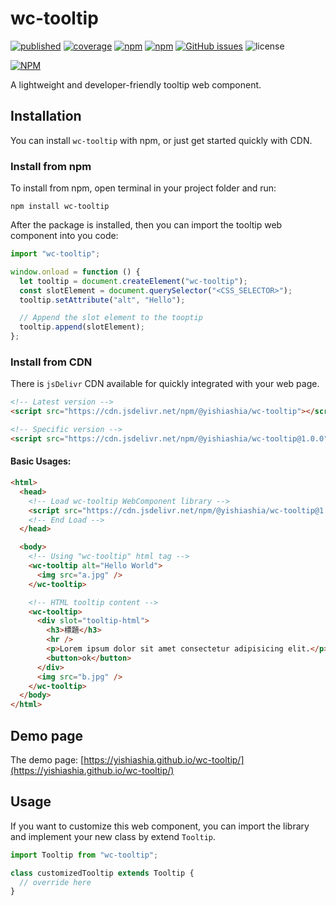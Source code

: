 # wc-tooltip

[![published][wc-image]][wc-url]
[![coverage][coverage-image]][coverage-url]
[![npm](https://img.shields.io/npm/v/@yishiashia/wc-tooltip.svg?style=flat-square)](https://www.npmjs.com/package/@yishiashia/wc-tooltip)
[![npm](https://img.shields.io/npm/dm/@yishiashia/wc-tooltip.svg?style=flat-square)](https://www.npmjs.com/package/@yishiashia/wc-tooltip)
[![GitHub issues](https://img.shields.io/github/issues/yishiashia/wc-tooltip.svg?style=flat-square)](https://github.com/yishiashia/wc-tooltip/issues)
![license](https://img.shields.io/npm/l/@yishiashia/wc-tooltip.svg?style=flat-square)

[![NPM](https://nodei.co/npm/@yishiashia/wc-tooltip.png?mini=true)](https://www.npmjs.com/package/@yishiashia/wc-tooltip)

A lightweight and developer-friendly tooltip web component.

## Installation

You can install `wc-tooltip` with npm, or just get started quickly with CDN.

### Install from npm

To install from npm, open terminal in your project folder and run:

```shell
npm install wc-tooltip
```

After the package is installed, then you can import the tooltip web component into you code:

```js
import "wc-tooltip";

window.onload = function () {
  let tooltip = document.createElement("wc-tooltip");
  const slotElement = document.querySelector("<CSS_SELECTOR>");
  tooltip.setAttribute("alt", "Hello");

  // Append the slot element to the tooptip
  tooltip.append(slotElement);
};
```

### Install from CDN

There is `jsDelivr` CDN available for quickly integrated with your web page.

```html
<!-- Latest version -->
<script src="https://cdn.jsdelivr.net/npm/@yishiashia/wc-tooltip"></script>

<!-- Specific version -->
<script src="https://cdn.jsdelivr.net/npm/@yishiashia/wc-tooltip@1.0.0"></script>
```

#### Basic Usages:

```html
<html>
  <head>
    <!-- Load wc-tooltip WebComponent library -->
    <script src="https://cdn.jsdelivr.net/npm/@yishiashia/wc-tooltip@1.0.0"></script>
    <!-- End Load -->
  </head>

  <body>
    <!-- Using "wc-tooltip" html tag -->
    <wc-tooltip alt="Hello World">
      <img src="a.jpg" />
    </wc-tooltip>

    <!-- HTML tooltip content -->
    <wc-tooltip>
      <div slot="tooltip-html">
        <h3>標題</h3>
        <hr />
        <p>Lorem ipsum dolor sit amet consectetur adipisicing elit.</p>
        <button>ok</button>
      </div>
      <img src="b.jpg" />
    </wc-tooltip>
  </body>
</html>
```

## Demo page

The demo page: [https://yishiashia.github.io/wc-tooltip/](https://yishiashia.github.io/wc-tooltip/)

## Usage

If you want to customize this web component, you can import the library and implement your new class by extend `Tooltip`.

```js
import Tooltip from "wc-tooltip";

class customizedTooltip extends Tooltip {
  // override here
}
```

[wc-image]: https://img.shields.io/badge/webcomponents.org-published-blue.svg?style=flat-square
[wc-url]: https://www.webcomponents.org/element/@yishiashia/wc-tooltip
[coverage-image]: https://img.shields.io/endpoint?style=flat-square&url=https%3A%2F%2Fgist.githubusercontent.com%2Fyishiashia%2Fdee60aefdce58a7559baeb7c5deb3a8b%2Fraw%2Fd07b16c7c7d64720de7e505aab9729333d88c43a%2Fwc-tooltip__heads_main.json
[coverage-url]: https://gist.githubusercontent.com/yishiashia/dee60aefdce58a7559baeb7c5deb3a8b/raw/d07b16c7c7d64720de7e505aab9729333d88c43a/wc-tooltip__heads_main.json
[js-image]: https://img.shields.io/badge/ES-6%2B-ff69b4.svg?style=flat-square
[js-url]: https://www.ecma-international.org/ecma-262/6.0/
[ts-image]: https://img.shields.io/badge/TypeScript-^4.7.4-blue?style=flat-square
[ts-url]: https://www.typescriptlang.org/
